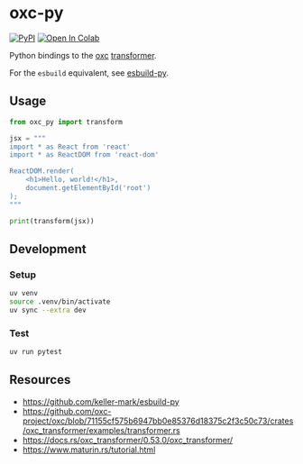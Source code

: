 # oxc-py


[![PyPI](https://img.shields.io/pypi/v/oxc_py)](https://pypi.org/project/oxc_py)
<a href="https://colab.research.google.com/gist/keller-mark/658a2f466ff3b61bf8e73fedac4d2067/oxc_py_demo.ipynb" target="_parent"><img src="https://colab.research.google.com/assets/colab-badge.svg" alt="Open In Colab"></a>

Python bindings to the [oxc](https://github.com/oxc-project/oxc) [transformer](https://github.com/oxc-project/oxc/tree/main/crates/oxc_transformer).

For the `esbuild` equivalent, see [esbuild-py](https://github.com/keller-mark/esbuild-py).

## Usage

```py
from oxc_py import transform

jsx = """
import * as React from 'react'
import * as ReactDOM from 'react-dom'

ReactDOM.render(
    <h1>Hello, world!</h1>,
    document.getElementById('root')
);
"""

print(transform(jsx))
```

## Development

### Setup

```sh
uv venv
source .venv/bin/activate
uv sync --extra dev
```

### Test

```sh
uv run pytest
```

## Resources
- https://github.com/keller-mark/esbuild-py
- https://github.com/oxc-project/oxc/blob/71155cf575b6947bb0e85376d18375c2f3c50c73/crates/oxc_transformer/examples/transformer.rs
- https://docs.rs/oxc_transformer/0.53.0/oxc_transformer/
- https://www.maturin.rs/tutorial.html
